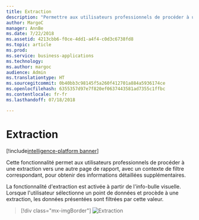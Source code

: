 ```yaml
---
title: Extraction
description: "Permettre aux utilisateurs professionnels de procéder à une extraction vers une autre page de rapport, avec un contexte de filtre correspondant, pour obtenir des informations détaillées supplémentaires."
author: MargoC
manager: AnnBe
ms.date: 7/22/2018
ms.assetid: 4213cbb6-f0ce-4dd1-a4f4-c0d3c6738fd8
ms.topic: article
ms.prod: 
ms.service: business-applications
ms.technology: 
ms.author: margoc
audience: Admin
ms.translationtype: HT
ms.sourcegitcommit: 0b40bb3c98145f5a260f412701a884a5936174ce
ms.openlocfilehash: 6355357d97e7f820ef0637443581ad7355c1ffbc
ms.contentlocale: fr-fr
ms.lasthandoff: 07/18/2018

---
```

# <a name="drillthrough"></a>Extraction

[!include[intelligence-platform banner](../../includes/intelligence-platform.md)]




Cette fonctionnalité permet aux utilisateurs professionnels de procéder à une extraction vers une autre page de rapport, avec un contexte de filtre correspondant, pour obtenir des informations détaillées supplémentaires. 

La fonctionnalité d'extraction est activée à partir de l'info-bulle visuelle. Lorsque l'utilisateur sélectionne un point de données et procède à une extraction, les données présentées sont filtrées par cette valeur.

> [!div class="mx-imgBorder"]
> ![](media/drill-through-1.png "Extraction")

